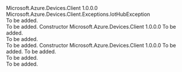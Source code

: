 <Type Name="UnauthorizedException" FullName="Microsoft.Azure.Devices.Client.Exceptions.UnauthorizedException">
  <TypeSignature Language="C#" Value="public sealed class UnauthorizedException : Microsoft.Azure.Devices.Client.Exceptions.IotHubException" />
  <TypeSignature Language="ILAsm" Value=".class public auto ansi serializable sealed beforefieldinit UnauthorizedException extends Microsoft.Azure.Devices.Client.Exceptions.IotHubException" />
  <TypeSignature Language="DocId" Value="T:Microsoft.Azure.Devices.Client.Exceptions.UnauthorizedException" />
  <TypeSignature Language="VB.NET" Value="Public NotInheritable Class UnauthorizedException&#xA;Inherits IotHubException" />
  <TypeSignature Language="F#" Value="type UnauthorizedException = class&#xA;    inherit IotHubException" />
  <AssemblyInfo>
    <AssemblyName>Microsoft.Azure.Devices.Client</AssemblyName>
    <AssemblyVersion>1.0.0.0</AssemblyVersion>
  </AssemblyInfo>
  <Base>
    <BaseTypeName>Microsoft.Azure.Devices.Client.Exceptions.IotHubException</BaseTypeName>
  </Base>
  <Interfaces />
  <Docs>
    <summary>To be added.</summary>
    <remarks>To be added.</remarks>
  </Docs>
  <Members>
    <Member MemberName=".ctor">
      <MemberSignature Language="C#" Value="public UnauthorizedException (string message);" />
      <MemberSignature Language="ILAsm" Value=".method public hidebysig specialname rtspecialname instance void .ctor(string message) cil managed" />
      <MemberSignature Language="DocId" Value="M:Microsoft.Azure.Devices.Client.Exceptions.UnauthorizedException.#ctor(System.String)" />
      <MemberSignature Language="VB.NET" Value="Public Sub New (message As String)" />
      <MemberSignature Language="F#" Value="new Microsoft.Azure.Devices.Client.Exceptions.UnauthorizedException : string -&gt; Microsoft.Azure.Devices.Client.Exceptions.UnauthorizedException" Usage="new Microsoft.Azure.Devices.Client.Exceptions.UnauthorizedException message" />
      <MemberType>Constructor</MemberType>
      <AssemblyInfo>
        <AssemblyName>Microsoft.Azure.Devices.Client</AssemblyName>
        <AssemblyVersion>1.0.0.0</AssemblyVersion>
      </AssemblyInfo>
      <Parameters>
        <Parameter Name="message" Type="System.String" />
      </Parameters>
      <Docs>
        <param name="message">To be added.</param>
        <summary>To be added.</summary>
        <remarks>To be added.</remarks>
      </Docs>
    </Member>
    <Member MemberName=".ctor">
      <MemberSignature Language="C#" Value="public UnauthorizedException (string message, Exception innerException);" />
      <MemberSignature Language="ILAsm" Value=".method public hidebysig specialname rtspecialname instance void .ctor(string message, class System.Exception innerException) cil managed" />
      <MemberSignature Language="DocId" Value="M:Microsoft.Azure.Devices.Client.Exceptions.UnauthorizedException.#ctor(System.String,System.Exception)" />
      <MemberSignature Language="VB.NET" Value="Public Sub New (message As String, innerException As Exception)" />
      <MemberSignature Language="F#" Value="new Microsoft.Azure.Devices.Client.Exceptions.UnauthorizedException : string * Exception -&gt; Microsoft.Azure.Devices.Client.Exceptions.UnauthorizedException" Usage="new Microsoft.Azure.Devices.Client.Exceptions.UnauthorizedException (message, innerException)" />
      <MemberType>Constructor</MemberType>
      <AssemblyInfo>
        <AssemblyName>Microsoft.Azure.Devices.Client</AssemblyName>
        <AssemblyVersion>1.0.0.0</AssemblyVersion>
      </AssemblyInfo>
      <Parameters>
        <Parameter Name="message" Type="System.String" />
        <Parameter Name="innerException" Type="System.Exception" />
      </Parameters>
      <Docs>
        <param name="message">To be added.</param>
        <param name="innerException">To be added.</param>
        <summary>To be added.</summary>
        <remarks>To be added.</remarks>
      </Docs>
    </Member>
  </Members>
</Type>